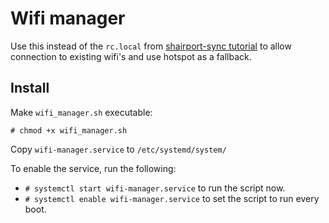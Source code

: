 # Wifi manager
Use this instead of the ``rc.local`` from [shairport-sync tutorial](https://github.com/mikebrady/shairport-sync/blob/master/CAR%20INSTALL.md) to allow connection to existing wifi's and use hotspot as a fallback.

## Install
Make ``wifi_manager.sh`` executable:
```
# chmod +x wifi_manager.sh
```

Copy ``wifi-manager.service`` to ``/etc/systemd/system/``

To enable the service, run the following: 

* `# systemctl start wifi-manager.service` to run the script now.
* `# systemctl enable wifi-manager.service` to set the script to run every boot.
